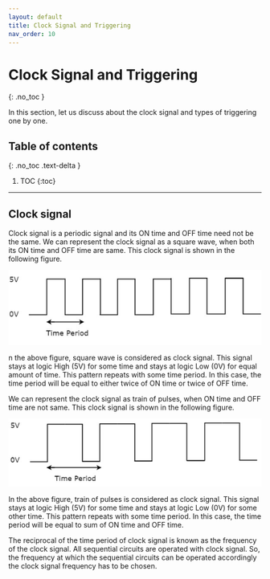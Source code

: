 ```yaml
---
layout: default
title: Clock Signal and Triggering
nav_order: 10
---
```


# Clock Signal and Triggering
{: .no_toc }

In this section, let us discuss about the clock signal and types of triggering one by one.

## Table of contents
{: .no_toc .text-delta }

1. TOC
{:toc}

---



## Clock signal

Clock signal is a periodic signal and its ON time and OFF time need not be the same. 
We can represent the clock signal as a square wave, when both its ON time and OFF time are same. 
This clock signal is shown in the following figure.

<div style="text-align:center"><img src="../assets/images/clock_signal.jpg" /></div>

n the above figure, square wave is considered as clock signal. This signal stays at logic High (5V) for some time and stays at logic Low (0V) for equal amount of time. This pattern repeats with some time period. In this case, the time period will be equal to either twice of ON time or twice of OFF time.

We can represent the clock signal as train of pulses, when ON time and OFF time are not same. This clock signal is shown in the following figure.

<div style="text-align:center"><img src="../assets/images/train_of_pulses.jpg" /></div>

In the above figure, train of pulses is considered as clock signal. This signal stays at logic High (5V) for some time and stays at logic Low (0V) for some other time. This pattern repeats with some time period. In this case, the time period will be equal to sum of ON time and OFF time.

The reciprocal of the time period of clock signal is known as the frequency of the clock signal. All sequential circuits are operated with clock signal. So, the frequency at which the sequential circuits can be operated accordingly the clock signal frequency has to be chosen.





